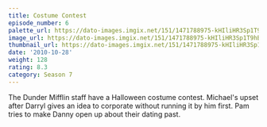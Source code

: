 ```yaml
---
title: Costume Contest
episode_number: 6
palette_url: https://dato-images.imgix.net/151/1471788975-kHIliHR3Sp1T9hBZczvoYGH0bUq.jpg?ixlib=rb-1.1.0&ch=DPR%2CWidth&auto=enhance&palette=json
image_url: https://dato-images.imgix.net/151/1471788975-kHIliHR3Sp1T9hBZczvoYGH0bUq.jpg?ixlib=rb-1.1.0&ch=DPR%2CWidth&auto=compress%2Cformat&w=500
thumbnail_url: https://dato-images.imgix.net/151/1471788975-kHIliHR3Sp1T9hBZczvoYGH0bUq.jpg?ixlib=rb-1.1.0&ch=DPR%2CWidth&auto=enhance&w=500&h=280&fit=crop&fm=jpg
date: '2010-10-28'
weight: 128
rating: 8.3
category: Season 7
---
```


The Dunder Mifflin staff have a Halloween costume contest. Michael's upset after Darryl gives an idea to corporate without running it by him first. Pam tries to make Danny open up about their dating past.